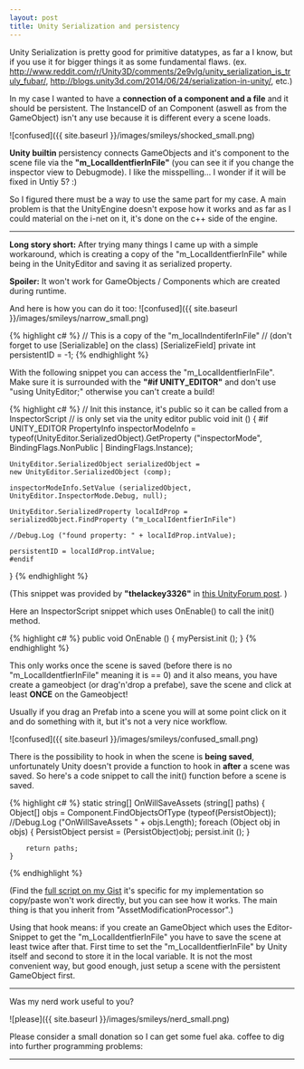 ```yaml
---
layout: post
title: Unity Serialization and persistency
---
```


Unity Serialization is pretty good for primitive datatypes, as far a I know, but if you use it for bigger things it as some fundamental flaws.
(ex. <a href="http://www.reddit.com/r/Unity3D/comments/2e9vlg/unity_serialization_is_truly_fubar/" target="_blank">http://www.reddit.com/r/Unity3D/comments/2e9vlg/unity_serialization_is_truly_fubar/</a>, <a href="http://blogs.unity3d.com/2014/06/24/serialization-in-unity/" target="_blank" >http://blogs.unity3d.com/2014/06/24/serialization-in-unity/</a>, etc.)

In my case I wanted to have a **connection of a component and a file** and it should be persistent. The InstanceID of an Component (aswell as from the GameObject) isn't any use because it is different every a scene loads.

![confused]({{ site.baseurl }}/images/smileys/shocked_small.png)


**Unity builtin** persistency connects GameObjects and it's component to the scene file via the **"m_LocalIdentfierInFile"** (you can see it if you change the inspector view to Debugmode).
I like the misspelling... I wonder if it will be fixed in Untiy 5? :)

So I figured there must be a way to use the same part for my case. A main problem is that the UnityEngine doesn't expose how it works and as far as I could material on the i-net on it, it's done on the c++ side of the engine.

---

**Long story short:**
After trying many things I came up with a simple workaround, which is creating a copy of the "m_LocalIdentfierInFile" while being in the UnityEditor and saving it as serialized property.

**Spoiler:** It won't work for GameObjects / Components which are created during runtime. 


And here is how you can do it too: ![confused]({{ site.baseurl }}/images/smileys/narrow_small.png)


{% highlight c# %}
// This is a copy of the "m_localIndentiferInFile"
// (don't forget to use [Serializable] on the class)
[SerializeField]
private int persistentID = -1;
{% endhighlight %}


With the following snippet you can access the "m_LocalIdentfierInFile". Make sure it is surrounded with the **"#if UNITY_EDITOR"** and don't use "using UnityEditor;" otherwise you can't create a build!

{% highlight c# %}
// Init this instance, it's public so it can be called from a InspectorScript
// is only set via the unity editor
public void init ()
{
    #if UNITY_EDITOR
    PropertyInfo inspectorModeInfo =
    typeof(UnityEditor.SerializedObject).GetProperty ("inspectorMode",
    BindingFlags.NonPublic | BindingFlags.Instance);

    UnityEditor.SerializedObject serializedObject = 
    new UnityEditor.SerializedObject (comp);

    inspectorModeInfo.SetValue (serializedObject, UnityEditor.InspectorMode.Debug, null);

    UnityEditor.SerializedProperty localIdProp =
    serializedObject.FindProperty ("m_LocalIdentfierInFile")  

    //Debug.Log ("found property: " + localIdProp.intValue);

    persistentID = localIdProp.intValue;
    #endif
}
{% endhighlight %}

(This snippet was provided by **"thelackey3326"** in <a href="http://forum.unity3d.com/threads/how-to-get-the-local-identifier-in-file-for-scene-objects.265686/" target="_blank">this UnityForum post</a>. )


Here an InspectorScript snippet which uses OnEnable() to call the init() method.

{% highlight c# %}
public void OnEnable ()
{
    myPersist.init ();
}
{% endhighlight %}


This only works once the scene is saved (before there is no "m_LocalIdentfierInFile" meaning it is == 0) and it also means, you have create a gameobject (or drag'n'drop a prefabe), save the scene and click at least **ONCE** on the Gameobject!



Usually if you drag an Prefab into a scene you will at some point click on it and do something with it, but it's not a very nice workflow.

![confused]({{ site.baseurl }}/images/smileys/confused_small.png)

There is the possibility to hook in when the scene is **being saved**, unfortunately Unity doesn't provide a function to hook in **after** a scene was saved. So here's a code snippet to call the init() function before a scene is saved.

{% highlight c# %}
    static string[] OnWillSaveAssets (string[] paths)
    {
        Object[] objs = Component.FindObjectsOfType (typeof(PersistObject));
        //Debug.Log ("OnWillSaveAssets " + objs.Length);
        foreach (Object obj in objs) {
                PersistObject persist = (PersistObject)obj;
                persist.init ();
        }

        return paths;
    }
{% endhighlight %}

(Find the <a href="https://gist.github.com/DomDomHaas/74b337f8c061fa096185" target="_blank">full script on my Gist</a> it's specific for my implementation so copy/paste won't work directly, but you can see how it works. The main thing is that you inherit from "AssetModificationProcessor".)

Using that hook means: if you create an GameObject which uses the Editor-Snippet to get the "m_LocalIdentfierInFile" you have to save the scene at least twice after that. First time to set the "m_LocalIdentfierInFile" by Unity itself and second to store it in the local variable. It is not the most convenient way, but good enough, just setup a scene with the persistent GameObject first.



---


Was my nerd work useful to you?

![please]({{ site.baseurl }}/images/smileys/nerd_small.png)

Please consider a small donation so I can get some fuel aka. coffee to dig into further programming problems:

<!--div class="flatter_button">
    <a href="https://flattr.com/submit/auto?user_id=DomDomHaas&url=http%3A%2F%2Fdomdomhaas.github.io%2FUnity%2520Serialization%2F" target="_blank"><img src="//api.flattr.com/button/flattr-badge-large.png" alt="Flattr this" title="Flattr this" border="0"></a>
</div-->


<script id='fbqki18'>(function(i){var f,s=document.getElementById(i);f=document.createElement('iframe');f.src='//api.flattr.com/button/view/?uid=DomDomHaas&url=http%3A%2F%2Fdomdomhaas.github.io%2FUnity%2520Serialization%2F';f.title='Flattr';f.height=62;f.width=55;f.style.borderWidth=0;s.parentNode.insertBefore(f,s);})('fbqki18');</script>

---


